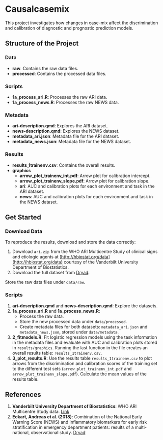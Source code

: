 # Causalcasemix

This project investigates how changes in case-mix affect the discrimination and calibration of diagnostic and prognostic prediction models.

## Structure of the Project

### Data

- **raw**: Contains the raw data files.
- **processed**: Contains the processed data files.

### Scripts

- **1a_process_ari.R**: Processes the raw ARI data.
- **1a_process_news.R**: Processes the raw NEWS data.

### Metadata

- **ari-description.qmd**: Explores the ARI dataset.
- **news-description.qmd**: Explores the NEWS dataset.
- **metadata_ari.json**: Metadata file for the ARI dataset.
- **metadata_news.json**: Metadata file for the NEWS dataset.

### Results

- **results_1trainenv.csv**: Contains the overall results.
- **graphics**
  - **arrow_plot_trainenv_int.pdf**: Arrow plot for calibration intercept.
  - **arrow_plot_trainenv_slope.pdf**: Arrow plot for calibration slope.
  - **ari**: AUC and calibration plots for each environment and task in the ARI dataset.
  - **news**: AUC and calibration plots for each environment and task in the NEWS dataset.

## Get Started

### Download Data

To reproduce the results, download and store the data correctly:

1. Download `ari.zip` from the WHO ARI Multicentre Study of clinical signs and etiologic agents at [http://hbiostat.org/data](http://hbiostat.org/data) courtesy of the Vanderbilt University Department of Biostatistics.
2. Download the full dataset from [Dryad](https://doi.org/10.5061/dryad.d22q6vh).

Store the raw data files under `data/raw`.

### Scripts

1. **ari-description.qmd** and **news-description.qmd**: Explore the datasets.
2. **1a_process_ari.R** and **1a_process_news.R**:
   - Process the raw data.
   - Store the new processed data under `data/processed`.
   - Create metadata files for both datasets: `metadata_ari.json` and `metadata_news.json`, stored under `data/metadata`.
3. **2_fitmodels.R**: Fit logistic regression models using the task information in the metadata files and evaluate with AUC and calibration plots stored in `results/graphics`. Running the last function in the file creates an overall results table: `results_1trainenv.csv`.
4. **3_plot_results.R**: Use the results table `results_1trainenv.csv` to plot arrows from the discrimination and calibration scores of the training set to the different test sets (`arrow_plot_trainenv_int.pdf` and `arrow_plot_trainenv_slope.pdf`). Calculate the mean values of the results table.

## References

1. **Vanderbilt University Department of Biostatistics**: WHO ARI Multicentre Study data. [Link](http://hbiostat.org/data)
2. **Eckart, Andreas et al. (2018)**: Combination of the National Early Warning Score (NEWS) and inflammatory biomarkers for early risk stratification in emergency department patients: results of a multi-national, observational study. [Dryad](https://doi.org/10.5061/dryad.d22q6vh)
